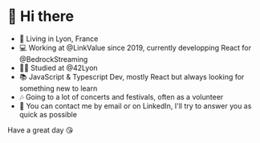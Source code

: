 # 👋 Hi there

- 📍 Living in Lyon, France
- 💻 Working at @LinkValue since 2019, currently developping React for @BedrockStreaming
- 👨‍🏫 Studied at @42Lyon
- 📚 JavaScript & Typescript Dev, mostly React but always looking for something new to learn
- 🎶 Going to a lot of concerts and festivals, often as a volunteer
- 💌 You can contact me by email or on LinkedIn, I'll try to answer you as quick as possible



Have a great day 😘

<!--
**martinschneider01/martinschneider01** is a ✨ _special_ ✨ repository because its `README.md` (this file) appears on your GitHub profile.

Here are some ideas to get you started:

- 🔭 I’m currently working on ...
- 🌱 I’m currently learning ...
- 👯 I’m looking to collaborate on ...
- 🤔 I’m looking for help with ...
- 💬 Ask me about ...
- 📫 How to reach me: ...
- 😄 Pronouns: ...
- ⚡ Fun fact: ...
-->

